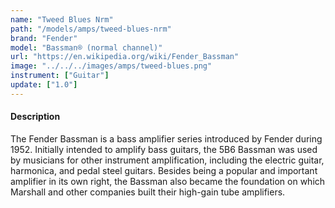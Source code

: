 ```yaml
---
name: "Tweed Blues Nrm"
path: "/models/amps/tweed-blues-nrm"
brand: "Fender"
model: "Bassman® (normal channel)"
url: "https://en.wikipedia.org/wiki/Fender_Bassman"
image: "../../../images/amps/tweed-blues.png"
instrument: ["Guitar"]
update: ["1.0"]
---
```

#### Description
The Fender Bassman is a bass amplifier series introduced by Fender during 1952. Initially intended to amplify bass guitars, the 5B6 Bassman was used by musicians for other instrument amplification, including the electric guitar, harmonica, and pedal steel guitars. Besides being a popular and important amplifier in its own right, the Bassman also became the foundation on which Marshall and other companies built their high-gain tube amplifiers.